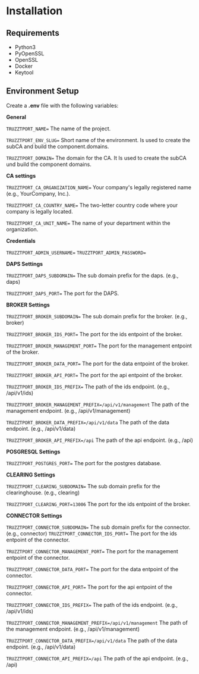 # Installation

## Requirements
- Python3
- PyOpenSSL
- OpenSSL
- Docker
- Keytool

## Environment Setup
Create a **.env** file with the following variables:

**General**

```TRUZZTPORT_NAME=```
The name of the project.

```TRUZZTPORT_ENV_SLUG=```
Short name of the environment. Is used to create the subCA and build the component.domains.

```TRUZZTPORT_DOMAIN=```
The domain for the CA. It Is used to create the subCA und build the component domains.


**CA settings**

```TRUZZTPORT_CA_ORGANIZATION_NAME=```
Your company's legally registered name (e.g., YourCompany, Inc.).

```TRUZZTPORT_CA_COUNTRY_NAME=```
The two-letter country code where your company is legally located.

```TRUZZTPORT_CA_UNIT_NAME=```
The name of your department within the organization.


**Credentials**

```TRUZZTPORT_ADMIN_USERNAME=```
```TRUZZTPORT_ADMIN_PASSWORD=```


**DAPS Settings**

```TRUZZTPORT_DAPS_SUBDOMAIN=```
The sub domain prefix for the daps. (e.g., daps)

```TRUZZTPORT_DAPS_PORT=```
The port for the DAPS.


**BROKER Settings**

```TRUZZTPORT_BROKER_SUBDOMAIN=```
The sub domain prefix for the broker. (e.g., broker)

```TRUZZTPORT_BROKER_IDS_PORT=```
The port for the ids entpoint of the broker.

```TRUZZTPORT_BROKER_MANAGEMENT_PORT=```
The port for the management entpoint of the broker.

```TRUZZTPORT_BROKER_DATA_PORT=```
The port for the data entpoint of the broker.

```TRUZZTPORT_BROKER_API_PORT=```
The port for the api entpoint of the broker.

```TRUZZTPORT_BROKER_IDS_PREFIX=```
The path of the ids endpoint. (e.g., /api/v1/ids)

```TRUZZTPORT_BROKER_MANAGEMENT_PREFIX=/api/v1/management```
The path of the management endpoint. (e.g., /api/v1/management)

```TRUZZTPORT_BROKER_DATA_PREFIX=/api/v1/data```
The path of the data endpoint. (e.g., /api/v1/data)

```TRUZZTPORT_BROKER_API_PREFIX=/api```
The path of the api endpoint. (e.g., /api)


**POSGRESQL Settings**

```TRUZZTPORT_POSTGRES_PORT=```
The port for the postgres database.


**CLEARING Settings**

```TRUZZTPORT_CLEARING_SUBDOMAIN=```
The sub domain prefix for the clearinghouse. (e.g., clearing)

```TRUZZTPORT_CLEARING_PORT=13006```
The port for the ids entpoint of the broker.


**CONNECTOR Settings**

```TRUZZTPORT_CONNECTOR_SUBDOMAIN=```
The sub domain prefix for the connector. (e.g., connector)
```TRUZZTPORT_CONNECTOR_IDS_PORT=```
The port for the ids entpoint of the connector.

```TRUZZTPORT_CONNECTOR_MANAGEMENT_PORT=```
The port for the management entpoint of the connector.

```TRUZZTPORT_CONNECTOR_DATA_PORT=```
The port for the data entpoint of the connector.

```TRUZZTPORT_CONNECTOR_API_PORT=```
The port for the api entpoint of the connector.

```TRUZZTPORT_CONNECTOR_IDS_PREFIX=```
The path of the ids endpoint. (e.g., /api/v1/ids)

```TRUZZTPORT_CONNECTOR_MANAGEMENT_PREFIX=/api/v1/management```
The path of the management endpoint. (e.g., /api/v1/management)

```TRUZZTPORT_CONNECTOR_DATA_PREFIX=/api/v1/data```
The path of the data endpoint. (e.g., /api/v1/data)

```TRUZZTPORT_CONNECTOR_API_PREFIX=/api```
The path of the api endpoint. (e.g., /api)
